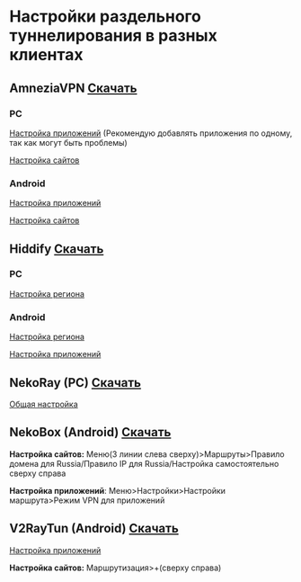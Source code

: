 # Настройки раздельного туннелирования в разных клиентах
## AmneziaVPN [Скачать](https://amnezia.org/ru/downloads)
### PC
[Настройка приложений](https://pikabu.ru/story/amneziavrn_ispolzuem_razdelnoe_tunnelirovanie_dlya_programm_i_prilozheniy_12244055) (Рекомендую добавлять приложения по одному, так как могут быть проблемы)

[Настройка сайтов](https://docs.amnezia.org/ru/documentation/instructions/vpn-split-tunneling/)
### Android
[Настройка приложений](https://pikabu.ru/story/vyiborochnoe_tunnelirovanie_prilozheniy_cherez_vpn_dlya_prilozheniya_amneziavpn_na_android_12330209)

[Настройка сайтов](https://docs.amnezia.org/ru/documentation/instructions/vpn-split-tunneling/)
## Hiddify [Скачать](https://github.com/hiddify/hiddify-app/releases)
### PC
[Настройка региона](https://fizzvpn.io/install-guide/#hiddify-next)
### Android
[Настройка региона](https://fizzvpn.io/install-guide/#hiddify-next)

[Настройка приложений](https://teletype.in/@aurorax_vpn/hiddify_vless_android)
## NekoRay (PC) [Скачать](https://en.nekoray.org/download/)
[Общая настройка](https://blancvpn.io/ru/help/NekoRay-windows-split-tunneling)

## NekoBox (Android) [Скачать](https://github.com/MatsuriDayo/NekoBoxForAndroid/releases)
**Настройка сайтов:**
Меню(3 линии слева сверху)>Маршруты>Правило домена для Russia/Правило IP для Russia/Настройка самостоятельно сверху справа

**Настройка приложений**:
Меню>Настройки>Настройки маршрута>Режим VPN для приложений
## V2RayTun (Android) [Скачать](https://github.com/DigneZzZ/v2raytun/releases)
[Настройка приложений](https://telegra.ph/Nastrojka-razdelnogo-proksirovaniya-v-v2RayTun-na-android-11-24)

**Настройка сайтов:**
Маршрутизация>+(сверху справа)
